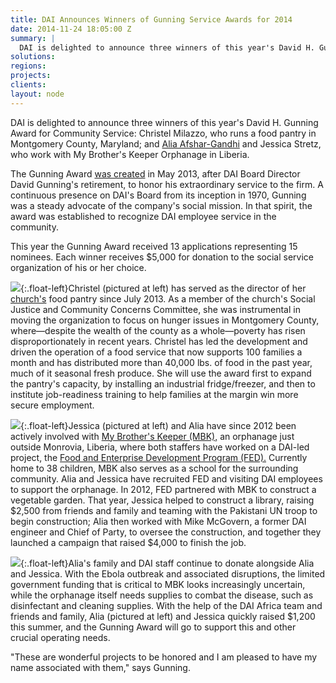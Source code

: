 ```yaml
---
title: DAI Announces Winners of Gunning Service Awards for 2014
date: 2014-11-24 18:05:00 Z
summary: |
  DAI is delighted to announce three winners of this year's David H. Gunning Award for Community Service: Christel Milazzo, who runs a food pantry in Montgomery County, Maryland; and [Alia Afshar-Gandhi](/who-we-are/our-team/alia-afshar-gandhi) and Jessica Stretz, who work with My Brother's Keeper Orphanage in Liberia.
solutions:
regions:
projects:
clients:
layout: node
---
```

DAI is delighted to announce three winners of this year's David H. Gunning Award for Community Service: Christel Milazzo, who runs a food pantry in Montgomery County, Maryland; and [Alia Afshar-Gandhi][1] and Jessica Stretz, who work with My Brother's Keeper Orphanage in Liberia.

The Gunning Award [was created][2] in May 2013, after DAI Board Director David Gunning's retirement, to honor his extraordinary service to the firm. A continuous presence on DAI's Board from its inception in 1970, Gunning was a steady advocate of the company's social mission. In that spirit, the award was established to recognize DAI employee service in the community.

This year the Gunning Award received 13 applications representing 15 nominees. Each winner receives $5,000 for donation to the social service organization of his or her choice.

![][3]{:.float-left}Christel (pictured at left) has served as the director of her [church's][4] food pantry since July 2013. As a member of the church's Social Justice and Community Concerns Committee, she was instrumental in moving the organization to focus on hunger issues in Montgomery County, where—despite the wealth of the county as a whole—poverty has risen disproportionately in recent years. Christel has led the development and driven the operation of a food service that now supports 100 families a month and has distributed more than 40,000 lbs. of food in the past year, much of it seasonal fresh produce. She will use the award first to expand the pantry's capacity, by installing an industrial fridge/freezer, and then to institute job-readiness training to help families at the margin win more secure employment.

![][5]{:.float-left}Jessica (pictured at left) and Alia have since 2012 been actively involved with [My Brother's Keeper (MBK),][6] an orphanage just outside Monrovia, Liberia, where both staffers have worked on a DAI-led project, the [Food and Enterprise Development Program (FED).][7] Currently home to 38 children, MBK also serves as a school for the surrounding community. Alia and Jessica have recruited FED and visiting DAI employees to support the orphanage. In 2012, FED partnered with MBK to construct a vegetable garden. That year, Jessica helped to construct a library, raising $2,500 from friends and family and teaming with the Pakistani UN troop to begin construction; Alia then worked with Mike McGovern, a former DAI engineer and Chief of Party, to oversee the construction, and together they launched a campaign that raised $4,000 to finish the job.

![][8]{:.float-left}Alia's family and DAI staff continue to donate alongside Alia and Jessica. With the Ebola outbreak and associated disruptions, the limited government funding that is critical to MBK looks increasingly uncertain, while the orphanage itself needs supplies to combat the disease, such as disinfectant and cleaning supplies. With the help of the DAI Africa team and friends and family, Alia (pictured at left) and Jessica quickly raised $1,200 this summer, and the Gunning Award will go to support this and other crucial operating needs.

"These are wonderful projects to be honored and I am pleased to have my name associated with them," says Gunning.

[1]: /who-we-are/our-team/alia-afshar-gandhi
[2]: /news/dai-recognizes-two-employees-their-community-service
[3]: /assets/images/news/Christel.jpg
[4]: http://www.sscrc.org/
[5]: /assets/images/news/Stretz.jpg
[6]: https://www.facebook.com/pages/My-Brothers-Keeper/382147121855404
[7]: /our-work/projects/liberia-food-and-enterprise-development-program-fed
[8]: /assets/images/news/AliaInner_2.jpg
